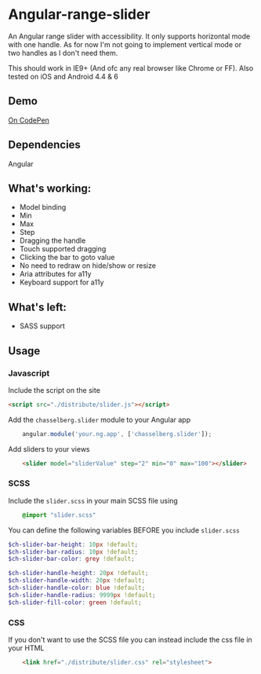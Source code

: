 # Angular-range-slider

An Angular range slider with accessibility. It only supports horizontal mode with one handle. As for now I'm not going to implement vertical mode or two handles as I don't need them.

This should work in IE9+ (And ofc any real browser like Chrome or FF). Also tested on iOS and Android 4.4 & 6

## Demo
[On CodePen](http://codepen.io/anon/pen/gPrVRX)

## Dependencies
Angular

## What's working:
* Model binding
* Min
* Max
* Step
* Dragging the handle
* Touch supported dragging
* Clicking the bar to goto value
* No need to redraw on hide/show or resize
* Aria attributes for a11y
* Keyboard support for a11y

## What's left:
* SASS support

## Usage
### Javascript

Include the script on the site
```html
<script src="./distribute/slider.js"></script>
```

Add the `chasselberg.slider` module to your Angular app
```javascript
    angular.module('your.ng.app', ['chasselberg.slider']);
```
Add sliders to your views
```html
    <slider model="sliderValue" step="2" min="0" max="100"></slider>
```

### SCSS
Include the `slider.scss` in your main SCSS file using
```scss
    @import "slider.scss"
```
You can define the following variables BEFORE you include `slider.scss`
```scss
$ch-slider-bar-height: 10px !default;
$ch-slider-bar-radius: 10px !default;
$ch-slider-bar-color: grey !default;

$ch-slider-handle-height: 20px !default;
$ch-slider-handle-width: 20px !default;
$ch-slider-handle-color: blue !default;
$ch-slider-handle-radius: 9999px !default;
$ch-slider-fill-color: green !default;
```
### CSS
If you don't want to use the SCSS file you can instead include the css file in your HTML
```html
    <link href="./distribute/slider.css" rel="stylesheet">
```
